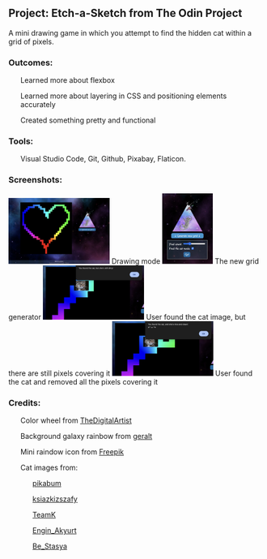 <h2>Project: Etch-a-Sketch from The Odin Project</h2>
A mini drawing game in which you attempt to find the hidden cat within a grid of pixels.
<h3>Outcomes:</h3>
<ul>Learned more about flexbox</ul>
<ul>Learned more about layering in CSS and positioning elements accurately</ul>
<ul>Created something pretty and functional</ul>
<h3>Tools:</h3>
<ul>Visual Studio Code, Git, Github, Pixabay, Flaticon.</ul>
<h3>Screenshots:</h3>
<img src="./img/drawing-mode-screenshot.png" alt="Screenshot of drawing mode" width="200px">
Drawing mode
<img src="./img/generator-screenshot.png" alt="Screenshot of the new grid generator" width="100px">
The new grid generator
<img src="./img/dirty-cat-screenshot.png" alt="Screenshot of alert saying 'You found the cat, but she's still dirty!'" width="200px">
User found the cat image, but there are still pixels covering it
<img src="./img/clean-cat-screenshot.png" alt="Screenshot of alert saying 'You found the cat, and she's nice and clean!'" width="200px">
User found the cat and removed all the pixels covering it
<h3>Credits:</h3>
<ul>Color wheel from <a href="https://pixabay.com/users/thedigitalartist-202249/">TheDigitalArtist</a></ul>
<ul>Background galaxy rainbow from <a href="https://pixabay.com/users/geralt-9301/">geralt</a></ul>
<ul>Mini raindow icon from <a href="https://www.flaticon.com/authors/freepik">Freepik</a></ul>
<ul>Cat images from:
<ul><a href="https://pixabay.com/users/pikabum-273706/">pikabum</a></ul>
<ul><a href="https://pixabay.com/users/ksiazkizszafy-22644445/">ksiazkizszafy</a></ul>
<ul><a href="https://pixabay.com/users/teamk-222368/">TeamK</a></ul>
<ul><a href="https://pixabay.com/users/engin_akyurt-3656355/">Engin_Akyurt</a></ul>
<ul><a href="https://pixabay.com/users/be_stasya-11197808/">Be_Stasya</a></ul>
</ul>
